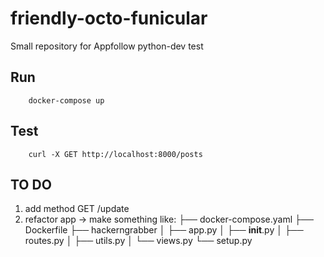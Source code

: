 # friendly-octo-funicular
Small repository for Appfollow python-dev test

## Run
```
    docker-compose up
```
## Test
```
    curl -X GET http://localhost:8000/posts
```
## 

## TO DO
1. add method GET /update
2. refactor app -> make something like:
├── docker-compose.yaml
├── Dockerfile
├── hackerngrabber
│ ├── app.py
│ ├── __init__.py
│ ├── routes.py
│ ├── utils.py
│ └── views.py
└── setup.py
